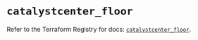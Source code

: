 # `catalystcenter_floor`

Refer to the Terraform Registry for docs: [`catalystcenter_floor`](https://registry.terraform.io/providers/ciscodevnet/catalystcenter/0.4.0/docs/resources/floor).
